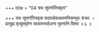 +++
title = "04 त्रयः सुपर्णास्त्रिवृता"

+++
त्रयः सुपर्णास्त्रिवृता यदायन्नेकाक्षरमभिसम्भूयः शक्राः ।  
प्रत्युह्य मृत्युममृतेन साकमन्तर्दधाना भुवनानि विश्वा ॥ ६ ॥